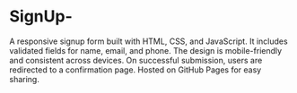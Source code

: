 # SignUp-
A responsive signup form built with HTML, CSS, and JavaScript. It includes validated fields for name, email, and phone. The design is mobile-friendly and consistent across devices. On successful submission, users are redirected to a confirmation page. Hosted on GitHub Pages for easy sharing.
